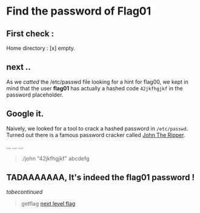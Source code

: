 # Find the password of Flag01

## First check :
Home directory : \[x\] empty.

## next ..

As we _catted_ the /etc/passwd file looking for a hint for flag00, we kept in mind that the user **flag01** has actually a hashed code `42jkfhgjkf` in the password placeholder.

## Google it.

Naively, we looked for a tool to crack a hashed password in `/etc/passwd`.
Turned out there is a famous password cracker called [John The Ripper](https://askubuntu.com/questions/427770/can-users-passwords-be-cracked-from-etc-shadow-file).

...
...
...

> ./john "42jkfhgjkf"
> abcdefg

## TADAAAAAAA, It's indeed the flag01 password !

_tobecontinued_

> getflag
> [next level flag](https://github.com/XD-OB/snowcrash/blob/master/level01/flag)